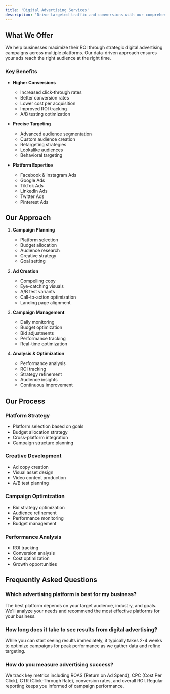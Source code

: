 ```yaml
---
title: 'Digital Advertising Services'
description: 'Drive targeted traffic and conversions with our comprehensive digital advertising solutions across major platforms.'
---
```


## What We Offer

We help businesses maximize their ROI through strategic digital advertising campaigns across multiple platforms. Our data-driven approach ensures your ads reach the right audience at the right time.

### Key Benefits

- **Higher Conversions**
  - Increased click-through rates
  - Better conversion rates
  - Lower cost per acquisition
  - Improved ROI tracking
  - A/B testing optimization

- **Precise Targeting**
  - Advanced audience segmentation
  - Custom audience creation
  - Retargeting strategies
  - Lookalike audiences
  - Behavioral targeting

- **Platform Expertise**
  - Facebook & Instagram Ads
  - Google Ads
  - TikTok Ads
  - LinkedIn Ads
  - Twitter Ads
  - Pinterest Ads

## Our Approach

1. **Campaign Planning**
   - Platform selection
   - Budget allocation
   - Audience research
   - Creative strategy
   - Goal setting

2. **Ad Creation**
   - Compelling copy
   - Eye-catching visuals
   - A/B test variants
   - Call-to-action optimization
   - Landing page alignment

3. **Campaign Management**
   - Daily monitoring
   - Budget optimization
   - Bid adjustments
   - Performance tracking
   - Real-time optimization

4. **Analysis & Optimization**
   - Performance analysis
   - ROI tracking
   - Strategy refinement
   - Audience insights
   - Continuous improvement

## Our Process

### Platform Strategy
- Platform selection based on goals
- Budget allocation strategy
- Cross-platform integration
- Campaign structure planning

### Creative Development
- Ad copy creation
- Visual asset design
- Video content production
- A/B test planning

### Campaign Optimization
- Bid strategy optimization
- Audience refinement
- Performance monitoring
- Budget management

### Performance Analysis
- ROI tracking
- Conversion analysis
- Cost optimization
- Growth opportunities

## Frequently Asked Questions

### Which advertising platform is best for my business?
The best platform depends on your target audience, industry, and goals. We'll analyze your needs and recommend the most effective platforms for your business.

### How long does it take to see results from digital advertising?
While you can start seeing results immediately, it typically takes 2-4 weeks to optimize campaigns for peak performance as we gather data and refine targeting.

### How do you measure advertising success?
We track key metrics including ROAS (Return on Ad Spend), CPC (Cost Per Click), CTR (Click-Through Rate), conversion rates, and overall ROI. Regular reporting keeps you informed of campaign performance.
